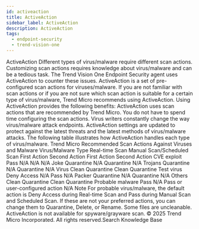 ```yaml
---
id: activeaction
title: ActiveAction
sidebar_label: ActiveAction
description: ActiveAction
tags:
  - endpoint-security
  - trend-vision-one
---
```


 ActiveAction Different types of virus/malware require different scan actions. Customizing scan actions requires knowledge about virus/malware and can be a tedious task. The Trend Vision One Endpoint Security agent uses ActiveAction to counter these issues. ActiveAction is a set of pre-configured scan actions for viruses/malware. If you are not familiar with scan actions or if you are not sure which scan action is suitable for a certain type of virus/malware, Trend Micro recommends using ActiveAction. Using ActiveAction provides the following benefits: ActiveAction uses scan actions that are recommended by Trend Micro. You do not have to spend time configuring the scan actions. Virus writers constantly change the way virus/malware attack endpoints. ActiveAction settings are updated to protect against the latest threats and the latest methods of virus/malware attacks. The following table illustrates how ActiveAction handles each type of virus/malware. Trend Micro Recommended Scan Actions Against Viruses and Malware Virus/Malware Type Real-time Scan Manual Scan/Scheduled Scan First Action Second Action First Action Second Action CVE exploit Pass N/A N/A N/A Joke Quarantine N/A Quarantine N/A Trojans Quarantine N/A Quarantine N/A Virus Clean Quarantine Clean Quarantine Test virus Deny Access N/A Pass N/A Packer Quarantine N/A Quarantine N/A Others Clean Quarantine Clean Quarantine Probable malware Pass N/A Pass or user-configured action N/A Note For probable virus/malware, the default action is Deny Access during Real-time Scan and Pass during Manual Scan and Scheduled Scan. If these are not your preferred actions, you can change them to Quarantine, Delete, or Rename. Some files are uncleanable. ActiveAction is not available for spyware/grayware scan. © 2025 Trend Micro Incorporated. All rights reserved.Search Knowledge Base